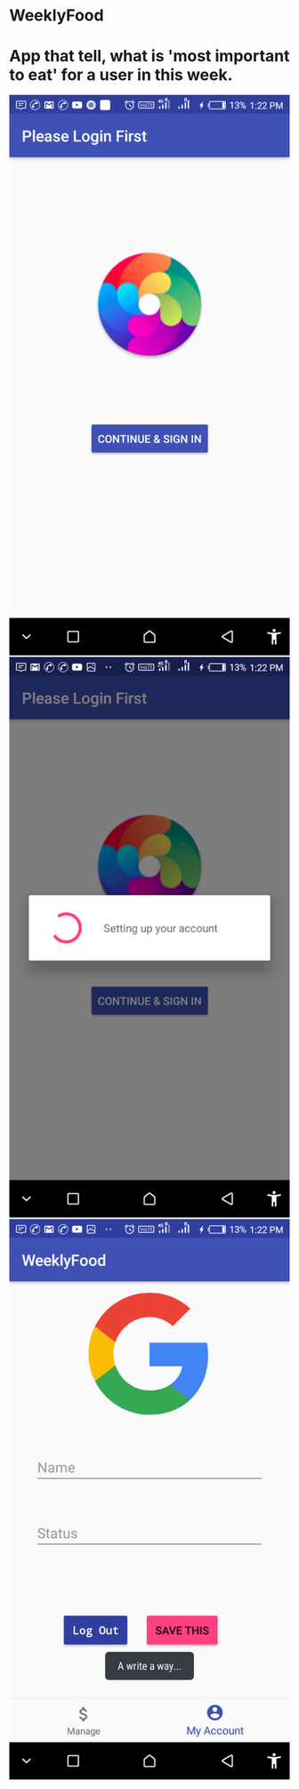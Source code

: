 # WeeklyFood
# App that tell, what is 'most important to eat' for a user in this week.


![Screenshot1](screenshots/screenshot1.png)
![Screenshot2](screenshots/screenshot2.png)
![Screenshot3](screenshots/screenshot3.png)
